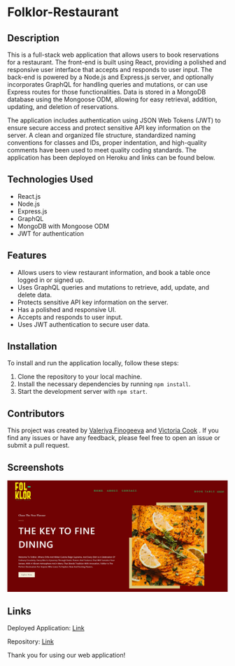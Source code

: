 # Folklor-Restaurant

## Description

This is a full-stack web application that allows users to book reservations for a restaurant. The front-end is built using React, providing a polished and responsive user interface that accepts and responds to user input. The back-end is powered by a Node.js and Express.js server, and optionally incorporates GraphQL for handling queries and mutations, or can use Express routes for those functionalities. Data is stored in a MongoDB database using the Mongoose ODM, allowing for easy retrieval, addition, updating, and deletion of reservations.

The application includes authentication using JSON Web Tokens (JWT) to ensure secure access and protect sensitive API key information on the server. A clean and organized file structure, standardized naming conventions for classes and IDs, proper indentation, and high-quality comments have been used to meet quality coding standards. The application has been deployed on Heroku and links can be found below.

## Technologies Used

* React.js
* Node.js
* Express.js
* GraphQL
* MongoDB with Mongoose ODM
* JWT for authentication

## Features

* Allows users to view restaurant information, and book a table once logged in or signed up.
* Uses GraphQL queries and mutations to retrieve, add, update, and delete data.
* Protects sensitive API key information on the server.
* Has a polished and responsive UI.
* Accepts and responds to user input.
* Uses JWT authentication to secure user data.

## Installation

To install and run the application locally, follow these steps:

1. Clone the repository to your local machine.
2. Install the necessary dependencies by running `npm install`.
3. Start the development server with `npm start`.

## Contributors

This project was created by [Valeriya Finogeeva](https://github.com/ValFin96) and [Victoria Cook](https://github.com/VictoriaCook) . If you find any issues or have any feedback, please feel free to open an issue or submit a pull request.

## Screenshots
![Screenhot #1](./client/src/assets/Screenshot%202023-05-08%20215331.jpg)

## Links
Deployed Application: [Link](https://radiant-river-00428.herokuapp.com/)

Repository: [Link](https://github.com/ValFin96/Folklor-Restaurant)

Thank you for using our web application!